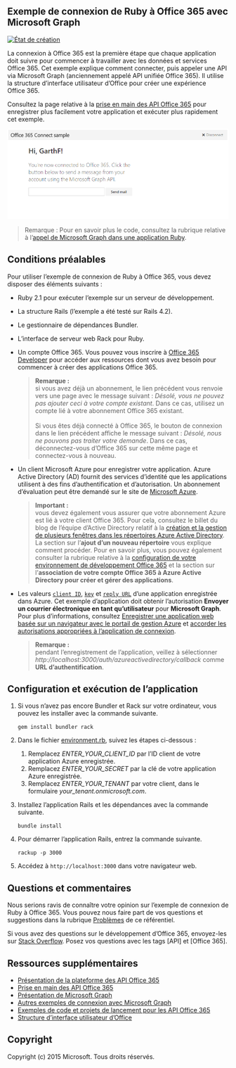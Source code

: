 ## Exemple de connexion de Ruby à Office 365 avec Microsoft Graph

[ ![État de création](https://api.travis-ci.org/microsoftgraph/ruby-connect-rest-sample.svg?branch=master)](https://travis-ci.org/microsoftgraph/ruby-connect-rest-sample)

La connexion à Office 365 est la première étape que chaque application doit suivre pour commencer à travailler avec les données et services Office 365. Cet exemple explique comment connecter, puis appeler une API via Microsoft Graph (anciennement appelé API unifiée Office 365). Il utilise la structure d’interface utilisateur d’Office pour créer une expérience Office 365.

Consultez la page relative à la [prise en main des API Office 365](http://dev.office.com/getting-started/office365apis?platform=option-ruby#setup) pour enregistrer plus facilement votre application et exécuter plus rapidement cet exemple.

![Capture d’écran d’un exemple de connexion de Ruby à Office 365](../readme-images/O365-Ruby-Microsoft-Graph-Connect.png)  

> Remarque : Pour en savoir plus le code, consultez la rubrique relative à l’[appel de Microsoft Graph dans une application Ruby](https://graph.microsoft.io/fr-fr/docs/platform/ruby).

## Conditions préalables

Pour utiliser l’exemple de connexion de Ruby à Office 365, vous devez disposer des éléments suivants :

* Ruby 2.1 pour exécuter l’exemple sur un serveur de développement.
* La structure Rails (l’exemple a été testé sur Rails 4.2).
* Le gestionnaire de dépendances Bundler.
* L’interface de serveur web Rack pour Ruby.
* Un compte Office 365. Vous pouvez vous inscrire à [Office 365 Developer](https://aka.ms/devprogramsignup) pour accéder aux ressources dont vous avez besoin pour commencer à créer des applications Office 365.

    > **Remarque :**<br /> 
	si vous avez déjà un abonnement, le lien précédent vous renvoie vers une page avec le message suivant : *Désolé, vous ne pouvez pas ajouter ceci à votre compte existant*. Dans ce cas, utilisez un compte lié à votre abonnement Office 365 existant.<br /><br /> 
	Si vous êtes déjà connecté à Office 365, le bouton de connexion dans le lien précédent affiche le message suivant : *Désolé, nous ne pouvons pas traiter votre demande*. Dans ce cas, déconnectez-vous d’Office 365 sur cette même page et connectez-vous à nouveau.
* Un client Microsoft Azure pour enregistrer votre application. Azure Active Directory (AD) fournit des services d’identité que les applications utilisent à des fins d’authentification et d’autorisation. Un abonnement d’évaluation peut être demandé sur le site de [Microsoft Azure](https://account.windowsazure.com/SignUp).

    > **Important :**<br /> 
	vous devez également vous assurer que votre abonnement Azure est lié à votre client Office 365. Pour cela, consultez le billet du blog de l’équipe d’Active Directory relatif à la [création et la gestion de plusieurs fenêtres dans les répertoires Azure Active Directory](http://blogs.technet.com/b/ad/archive/2013/11/08/creating-and-managing-multiple-windows-azure-active-directories.aspx). La section sur l’**ajout d’un nouveau répertoire** vous explique comment procéder. Pour en savoir plus, vous pouvez également consulter la rubrique relative à la [configuration de votre environnement de développement Office 365](https://msdn.microsoft.com/office/office365/howto/setup-development-environment#bk_CreateAzureSubscription) et la section sur l’**association de votre compte Office 365 à Azure Active Directory pour créer et gérer des applications**.
* Les valeurs [```client ID```](app/Constants.rb#L29), [```key```](app/Constants.rb#L30) et [```reply URL```](app/Constants.rb#L31) d’une application enregistrée dans Azure. Cet exemple d’application doit obtenir l’autorisation **Envoyer un courrier électronique en tant qu’utilisateur** pour **Microsoft Graph**. Pour plus d’informations, consultez [Enregistrer une application web basée sur un navigateur avec le portail de gestion Azure](https://msdn.microsoft.com/office/office365/HowTo/add-common-consent-manually#bk_RegisterWebApp) et [accorder les autorisations appropriées à l’application de connexion](https://github.com/OfficeDev/O365-Ruby-Microsoft-Graph-Connect/wiki/Grant-permissions-to-the-Connect-application-in-Azure).

     > **Remarque :**<br />
	 pendant l’enregistrement de l’application, veillez à sélectionner *http://localhost:3000/auth/azureactivedirectory/callback* comme **URL d’authentification**.

## Configuration et exécution de l’application

1. Si vous n’avez pas encore Bundler et Rack sur votre ordinateur, vous pouvez les installer avec la commande suivante.

	```
	gem install bundler rack
	```
2. Dans le fichier [environment.rb](config/environment.rb), suivez les étapes ci-dessous :
    1. Remplacez *ENTER_YOUR_CLIENT_ID* par l’ID client de votre application Azure enregistrée.
    2. Remplacez *ENTER_YOUR_SECRET* par la clé de votre application Azure enregistrée.
    3. Remplacez *ENTER_YOUR_TENANT* par votre client, dans le formulaire *your_tenant.onmicrosoft.com*.
3. Installez l’application Rails et les dépendances avec la commande suivante.

	```
	bundle install
	```
4. Pour démarrer l’application Rails, entrez la commande suivante.

	```
	rackup -p 3000
	```
5. Accédez à ```http://localhost:3000``` dans votre navigateur web.

## Questions et commentaires

Nous serions ravis de connaître votre opinion sur l’exemple de connexion de Ruby à Office 365. Vous pouvez nous faire part de vos questions et suggestions dans la rubrique [Problèmes](https://github.com/OfficeDev/O365-Ruby-Microsoft-Graph-Connect/issues) de ce référentiel.

Si vous avez des questions sur le développement d’Office 365, envoyez-les sur [Stack Overflow](http://stackoverflow.com/questions/tagged/Office365+API). Posez vos questions avec les tags [API] et [Office 365].
  
## Ressources supplémentaires

* [Présentation de la plateforme des API Office 365](https://msdn.microsoft.com/office/office365/howto/platform-development-overview)
* [Prise en main des API Office 365](http://dev.office.com/getting-started/office365apis)
* [Présentation de Microsoft Graph](http://graph.microsoft.io/)
* [Autres exemples de connexion avec Microsoft Graph](https://github.com/officedev?utf8=%E2%9C%93&query=Microsoft-Graph-Connect)
* [Exemples de code et projets de lancement pour les API Office 365](https://msdn.microsoft.com/office/office365/howto/starter-projects-and-code-samples)
* [Structure d’interface utilisateur d’Office](https://github.com/OfficeDev/Office-UI-Fabric)

## Copyright
Copyright (c) 2015 Microsoft. Tous droits réservés.
